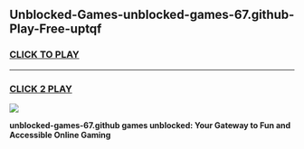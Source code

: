 
## Unblocked-Games-unblocked-games-67.github-Play-Free-uptqf
<h3>
<a href="https://premium76.site?title=unblocked-games-67.github&ref=18A1">CLICK TO PLAY</a></h3>
<hr>

<h3>
<a href="https://premium76.site?title=unblocked-games-67.github&ref=18A1">CLICK 2 PLAY</a>
  
</h3>

<a href="https://premium76.site?title=unblocked-games-67.github&ref=18A1"><img src="https://clearcache.store/games.png"></a>


**unblocked-games-67.github games unblocked: Your Gateway to Fun and Accessible Online Gaming**
